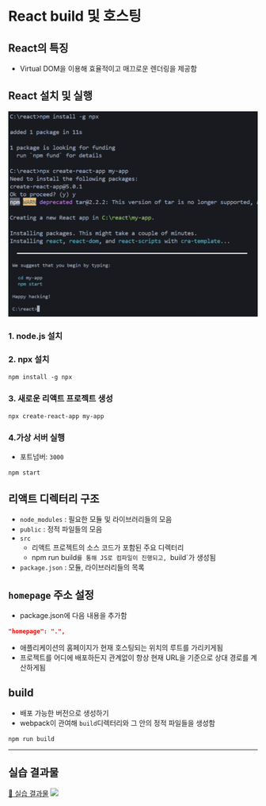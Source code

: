 # React build 및 호스팅

## React의 특징
- Virtual DOM을 이용해 효율적이고 매끄로운 렌더링을 제공함

## React 설치 및 실행
![](./md/image.png)
### 1. node.js 설치
### 2. npx 설치
```shell
npm install -g npx
```
### 3. 새로운 리액트 프로젝트 생성
```shell
npx create-react-app my-app
```
### 4.가상 서버 실행
- 포트넘버: `3000`
```shell
npm start
```

## 리액트 디렉터리 구조
- `node_modules` : 필요한 모듈 및 라이브러리들의 모음
- `public` : 정적 파일들의 모음
- `src`
	- 리액트 프로젝트의 소스 코드가 포함된 주요 디렉터리
	- npm run build`를 통해 JS로 컴파일이 진행되고, `build`가 생성됨
- `package.json` : 모듈, 라이브러리들의 목록


## `homepage` 주소 설정
- package.json에 다음 내용을 추가함
```json
"homepage": ".",
```
- 애플리케이션의 홈페이지가 현재 호스팅되는 위치의 루트를 가리키게됨
- 프로젝트를 어디에 배포하든지 관계없이 항상 현재 URL을 기준으로 상대 경로를 계산하게됨

## build
- 배포 가능한 버전으로 생성하기
- webpack이 관여해 `build`디렉터리와 그 안의 정적 파일들을 생성함
```shell
npm run build
```

---
## 실습 결과물
[🔗 실습 결과물](https://seoftbh.github.io/24-1React/week03/build/index/html)
![](./md/img1.gif)
